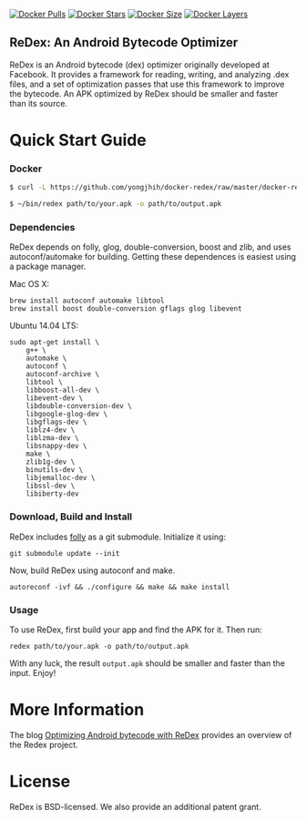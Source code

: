 [![Docker Pulls](https://img.shields.io/docker/pulls/yongjhih/redex.svg)](https://hub.docker.com/r/yongjhih/redex/)
[![Docker Stars](https://img.shields.io/docker/stars/yongjhih/redex.svg)](https://hub.docker.com/r/yongjhih/redex/)
[![Docker Size](https://img.shields.io/imagelayers/image-size/yongjhih/redex/latest.svg)](https://imagelayers.io/?images=yongjhih/redex:latest)
[![Docker Layers](https://img.shields.io/imagelayers/layers/yongjhih/redex/latest.svg)](https://imagelayers.io/?images=yongjhih/redex:latest)

ReDex: An Android Bytecode Optimizer
------------------------------------

ReDex is an Android bytecode (dex) optimizer originally developed at
Facebook. It provides a framework for reading, writing, and analyzing .dex
files, and a set of optimization passes that use this framework to improve the
bytecode.  An APK optimized by ReDex should be smaller and faster than its
source.

# Quick Start Guide

### Docker

```sh
$ curl -L https://github.com/yongjhih/docker-redex/raw/master/docker-redex > ~/bin/redex

$ ~/bin/redex path/to/your.apk -o path/to/output.apk
```

### Dependencies

ReDex depends on folly, glog, double-conversion, boost and zlib, and uses
autoconf/automake for building.  Getting these dependences is easiest using a
package manager.

Mac OS X:
```
brew install autoconf automake libtool
brew install boost double-conversion gflags glog libevent
```

Ubuntu 14.04 LTS:
```
sudo apt-get install \
    g++ \
    automake \
    autoconf \
    autoconf-archive \
    libtool \
    libboost-all-dev \
    libevent-dev \
    libdouble-conversion-dev \
    libgoogle-glog-dev \
    libgflags-dev \
    liblz4-dev \
    liblzma-dev \
    libsnappy-dev \
    make \
    zlib1g-dev \
    binutils-dev \
    libjemalloc-dev \
    libssl-dev \
    libiberty-dev
```

### Download, Build and Install

ReDex includes [folly](https://github.com/facebook/folly) as a git submodule.
Initialize it using:
```
git submodule update --init
```

Now, build ReDex using autoconf and make.
```
autoreconf -ivf && ./configure && make && make install
```

### Usage
To use ReDex, first build your app and find the APK for it.  Then run:
```
redex path/to/your.apk -o path/to/output.apk
```
With any luck, the result `output.apk` should be smaller and faster than the
input.  Enjoy!

# More Information
The blog [Optimizing Android bytecode with ReDex](https://code.facebook.com/posts/1480969635539475/optimizing-android-bytecode-with-redex) provides an overview of the Redex project.

# License

ReDex is BSD-licensed.  We also provide an additional patent grant.
